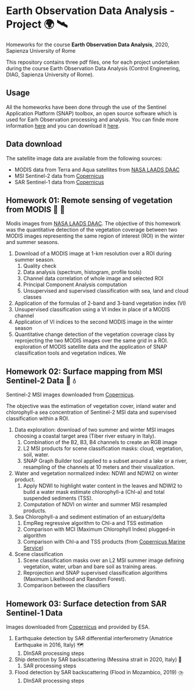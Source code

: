 # Earth Observation Data Analysis - Project :earth_africa: :artificial_satellite:
Homeworks for the course **Earth Observation Data Analysis**, 2020, Sapienza University of Rome

This repository contains three pdf files, one for each project undertaken during the course Earth Observation Data Analysis (Control Engineering, DIAG, Sapienza University of Rome).

## Usage
All the homeworks have been done through the use of the Sentinel Application Platform (SNAP) toolbox, an open source software which is used for Earh Observation processing and analysis. You can finde more information [here](http://step.esa.int/main/toolboxes/snap/) and you can download it [here](http://step.esa.int/main/download/snap-download/).

## Data download
The satellite image data are available from the following sources:
* MODIS data from Terra and Aqua satellites from [NASA LAADS DAAC](https://ladsweb.modaps.eosdis.nasa.gov/search/)
* MSI Sentinel-2 data from [Copernicus](https://scihub.copernicus.eu/)
* SAR Sentinel-1 data from [Copernicus](https://scihub.copernicus.eu/)

## Homework 01: Remote sensing of vegetation from MODIS :leaves: :fallen_leaf:

Modis images from [NASA LAADS DAAC](https://ladsweb.modaps.eosdis.nasa.gov/search/).
The objective of this homework was the quantitative detection of the vegetation coverage between two MODIS images representing the same region of interest (ROI) in the winter and summer seasons.

1. Download of a MODIS image at 1-km resolution over a ROI during summer season.
   1. Quality check
   2. Data analysis (spectrum, histogram, profile tools)
   3. Channel data correlation of whole image and selected ROI
   4. Principal Component Analysis computation
   5. Unsupervised and supervised classification with sea, land and cloud classes
2. Application of the formulas of 2-band and 3-band vegetation index (VI)
3. Unsupervised classification using a VI index in place of a MODIS channel
4. Application of VI indices to the second MODIS image in the winter season
5. Quantitative change detection of the vegetation coverage class by reprojecting the two MODIS images over the same grid in a ROI.
exploration of MODIS satellite data and the application of SNAP classification tools and vegetation indices. We 

## Homework 02: Surface mapping from MSI Sentinel-2 Data :herb: :droplet:

Sentinel-2 MSI images downloaded from [Copernicus](https://scihub.copernicus.eu/).

The objective was the estimation of vegetation cover, inland water and chlorophyll-a sea concentration of Sentinel-2 MSI data and supervised classification within a ROI.

1. Data exploration: download of two summer and winter MSI images choosing a coastal target area (Tiber river estuary in Italy).
   1. Combination of the B2, B3, B4 channels to create an RGB image
   2. L2 MSI products for scene classification masks: cloud, vegetation, soil, water.
   3. SNAP Graph Builder tool applied to a subset around a lake or a river, resampling of the channels at 10 meters and their visualization.
2. Water and vegetation normalized index: NDWI and NDWI2 on winter product. 
   1. Apply NDWI to highlight water content in the leaves and NDWI2 to build a water mask estimate chlorophyll-a (Chl-a) and total suspended sediments (TSS).
   2. Computation of NDVI on winter and summer MSI resampled products.
3. Sea Chlorophyll-a and sediment estimation of an estuary/delta
   1. EmpReg regressive algorithm to Chl-a and TSS estimation
   2. Comparison with MCI (Maximum Chlorophyll Index) plugged-in algorithm
   3. Comparison with Chl-a and TSS products (from [Copernicus Marine Service](http://marine.copernicus.eu))
4. Scene classification
   1. Scene classification masks over an L2 MSI summer image defining vegetation, water, urban and bare soil as training areas.
   2. Reprojection and SNAP supervised classification algorithms (Maximum Likelihood and Random Forest).
   3. Comparison between the classifiers


## Homework 03: Surface detection from SAR Sentinel-1 Data 

Images downloaded from [Copernicus](https://scihub.copernicus.eu/) and provided by ESA.

1. Earthquake detection by SAR differential interferometry (Amatrice Earthquake in 2016, Italy) 	:world_map:
   1. DInSAR processing steps
2. Ship detection by SAR backscattering (Messina strait in 2020, Italy) :ship:
   1. SAR processing steps
3. Flood detection by SAR backscattering (Flood in Mozambico, 2019) :cloud_with_lightning_and_rain:
   1. DInSAR processing steps
   


